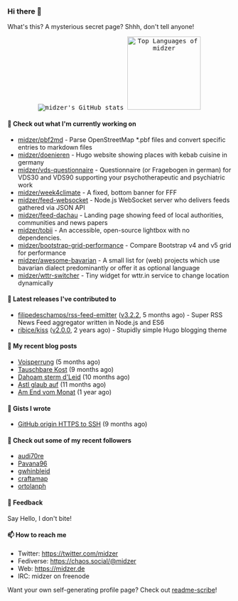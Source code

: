 ### Hi there 👋

What's this? A mysterious secret page? Shhh, don't tell anyone!

<p align="center">	
  <kbd>	
    <img src="https://github-readme-stats.vercel.app/api?username=midzer&show_icons=true&hide_border=true&theme=tokyonight" alt="midzer's GitHub stats">	
    <img height="165" src="https://github-readme-stats.vercel.app/api/top-langs/?username=midzer&layout=compact&langs_count=8&hide_border=true&theme=tokyonight" alt="Top Languages of midzer">	
  </kbd>	
</p>

#### 🌱 Check out what I'm currently working on

- [midzer/pbf2md](https://github.com/midzer/pbf2md) - Parse OpenStreetMap *.pbf files and convert specific entries to markdown files
- [midzer/doenieren](https://github.com/midzer/doenieren) - Hugo website showing places with kebab cuisine in germany
- [midzer/vds-questionnaire](https://github.com/midzer/vds-questionnaire) - Questionnaire (or Fragebogen in german) for VDS30 and VDS90 supporting your psychotherapeutic and psychiatric work
- [midzer/week4climate](https://github.com/midzer/week4climate) - A fixed, bottom banner for FFF
- [midzer/feed-websocket](https://github.com/midzer/feed-websocket) - Node.js WebSocket server who delivers feeds gathered via JSON API
- [midzer/feed-dachau](https://github.com/midzer/feed-dachau) - Landing page showing feed of local authorities, communities and news papers
- [midzer/tobii](https://github.com/midzer/tobii) - An accessible, open-source lightbox with no dependencies.
- [midzer/bootstrap-grid-performance](https://github.com/midzer/bootstrap-grid-performance) - Compare Bootstrap v4 and v5 grid for performance
- [midzer/awesome-bavarian](https://github.com/midzer/awesome-bavarian) - A small list for (web) projects which use bavarian dialect predominantly or offer it as optional language
- [midzer/wttr-switcher](https://github.com/midzer/wttr-switcher) - Tiny widget for wttr.in service to change location dynamically

#### 🔭 Latest releases I've contributed to

- [filipedeschamps/rss-feed-emitter](https://github.com/filipedeschamps/rss-feed-emitter) ([v3.2.2](https://github.com/filipedeschamps/rss-feed-emitter/releases/tag/v3.2.2), 5 months ago) - Super RSS News Feed aggregator written in Node.js and ES6
- [ribice/kiss](https://github.com/ribice/kiss) ([v2.0.0](https://github.com/ribice/kiss/releases/tag/v2.0.0), 2 years ago) - Stupidly simple Hugo blogging theme

#### 📜 My recent blog posts

- [Voisperrung](https://ampergai.de/2020/08/001/) (5 months ago)
- [Tauschbare Kost](https://ampergai.de/2020/04/001/) (9 months ago)
- [Dahoam sterm d&#39;Leid](https://ampergai.de/2020/03/001/) (10 months ago)
- [Astl glaub auf](https://ampergai.de/2020/02/001/) (11 months ago)
- [Am End vom Monat](https://ampergai.de/2020/01/002/) (1 year ago)

#### 📓 Gists I wrote

- [GitHub origin HTTPS to SSH](https://gist.github.com/3ceba8ad7d956e02d9e920b121d8d059) (9 months ago)

#### 👯 Check out some of my recent followers

- [audi70re](https://github.com/audi70re)
- [Pavana96](https://github.com/Pavana96)
- [gwhinbleid](https://github.com/gwhinbleid)
- [craftamap](https://github.com/craftamap)
- [ortolanph](https://github.com/ortolanph)

#### 💬 Feedback

Say Hello, I don't bite!

#### 📫 How to reach me

- Twitter: https://twitter.com/midzer
- Fediverse: https://chaos.social/@midzer
- Web: https://midzer.de
- IRC: midzer on freenode

Want your own self-generating profile page? Check out [readme-scribe](https://github.com/muesli/readme-scribe)!
